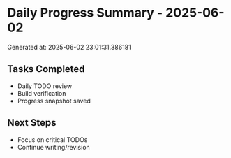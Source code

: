# Daily Progress Summary - 2025-06-02

Generated at: 2025-06-02 23:01:31.386181

## Tasks Completed
- Daily TODO review
- Build verification
- Progress snapshot saved

## Next Steps
- Focus on critical TODOs
- Continue writing/revision

